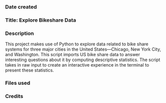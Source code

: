 ### Date created
### Title: Explore Bikeshare Data
### Description
This project makes use of Python to explore data related to bike share systems for three major cities in the United States—Chicago, New York City, and Washington. This script imports US bike share data to answer interesting questions about it by computing descriptive statistics. The script takes in raw input to create an interactive experience in the terminal to present these statistics.

### Files used



### Credits


